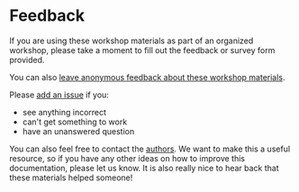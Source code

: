 # Feedback

If you are using these workshop materials as part of an organized workshop, please take a moment to fill out the feedback or survey form provided.

You can also [leave anonymous feedback about these workshop materials](https://docs.google.com/forms/d/e/1FAIpQLSe5QxhcHY_Lew4EOQrUQunqdLdKHpsTIhMK7rB-MQmF15pd2A/viewform?usp=sf_link).

Please [add an issue](https://github.com/jronallo/iiif-workshop/issues) if you:
- see anything incorrect
- can't get something to work
- have an unanswered question

You can also feel free to contact the [authors](credits.md#authors). We want to make this a useful resource, so if you have any other ideas on how to improve this documentation, please let us know. It is also really nice to hear back that these materials helped someone!
